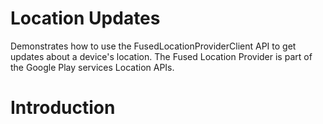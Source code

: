 # Location Updates
Demonstrates how to use the FusedLocationProviderClient API to get updates about a device's location. The Fused Location Provider is part of the Google Play services Location APIs.

# Introduction
